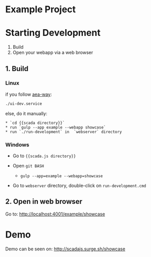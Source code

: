 # Example Project

# Starting Development

1. Build
2. Open your webapp via a web browser  

## 1. Build

### Linux

if you follow [aea-way](../../doc/aea-way.md):

   ```bash
   ./ui-dev.service
   ```
else, do it manually:

    * `cd {{scada directory}}`
    * run `gulp --app example --webapp showcase`
    * run `./run-development` in  `webserver` directory  

### Windows

* Go to `{{scada.js directory}}`
* Open `git BASH`
    * `gulp --app=example --webapp=showcase`

* Go to `webserver` directory, double-click on `run-development.cmd`


## 2. Open in web browser

Go to: [http://localhost:4001/example/showcase](http://localhost:4001/example/showcase)


# Demo

Demo can be seen on: http://scadajs.surge.sh/showcase
